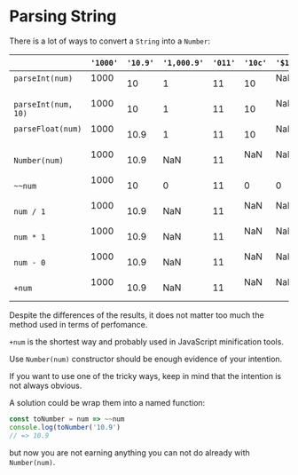 # Parsing String

There is a lot of ways to convert a `String` into a `Number`:

|                     | `'1000'` | `'10.9'` | `'1,000.9'` | `'011'` | `'10c'` | `'$10'` |
|---------------------|----------|----------|-------------|---------|---------|---------|
| `parseInt(num)`     | 1000     | 10       | 1           | 11      | 10      | NaN     |
| `parseInt(num, 10)` | 1000     | 10       | 1           | 11      | 10      | NaN     |
| `parseFloat(num)`   | 1000     | 10.9     | 1           | 11      | 10      | NaN     |
| `Number(num)`       | 1000     | 10.9     | NaN         | 11      | NaN     | NaN     |
| `~~num`             | 1000     | 10       | 0           | 11      | 0       | 0       |
| `num / 1`           | 1000     | 10.9     | NaN         | 11      | NaN     | NaN     |
| `num * 1`           | 1000     | 10.9     | NaN         | 11      | NaN     | NaN     |
| `num - 0`           | 1000     | 10.9     | NaN         | 11      | NaN     | NaN     |
| `+num`              | 1000     | 10.9     | NaN         | 11      | NaN     | NaN     |

Despite the differences of the results, it does not matter too much the method used in terms of perfomance.

`+num` is the shortest way and probably used in JavaScript minification tools.

Use `Number(num)` constructor should be enough evidence of your intention.

If you want to use one of the tricky ways, keep in mind that the intention is not always obvious.

A solution could be wrap them into a named function:

```js
const toNumber = num => ~~num
console.log(toNumber('10.9')
// => 10.9
```

but now you are not earning anything you can not do already with `Number(num)`.
